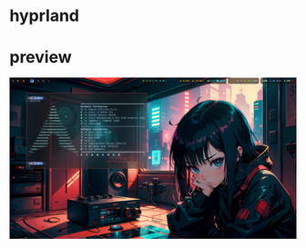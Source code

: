 # hyprland

# preview

![Hyprland Preview](https://github.com/kannakalyan05/hyprland/raw/main/preview/preview.png)

